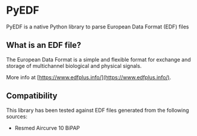 # PyEDF

PyEDF is a native Python library to parse European Data Format (EDF) files 

## What is an EDF file?

The European Data Format is a simple and flexible format for exchange and storage of multichannel biological and physical signals.

More info at [https://www.edfplus.info/](https://www.edfplus.info/).

## Compatibility

This library has been tested against EDF files generated from the following sources:

- Resmed Aircurve 10 BiPAP

